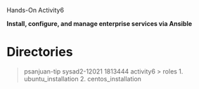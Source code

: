 Hands-On Activity6

**Install, configure, and manage enterprise services via Ansible**

# Directories

> psanjuan-tip
 > sysad2-12021
  > 1813444
   > activity6
    > roles
     1. ubuntu_installation
     2. centos_installation
